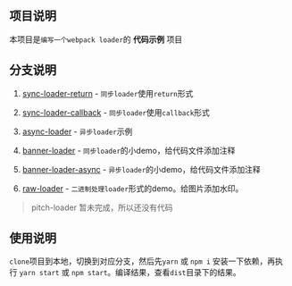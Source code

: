 ## 项目说明
本项目是`编写一个webpack loader`的 __代码示例__ 项目

## 分支说明

1. [sync-loader-return](/sync-loader-return) - `同步loader`使用`return`形式

2. [sync-loader-callback](/sync-loader-callback) - `同步loader`使用`callback`形式

3. [async-loader](/async-loader) - `异步loader`示例

4. [banner-loader](/banner-loader) - `同步loader`的小demo，给代码文件添加注释

5. [banner-loader-async](/banner-loader-async) - `异步loader`的小demo，给代码文件添加注释

6. [raw-loader](/raw-loader) - `二进制处理loader`形式的demo。给图片添加水印。

> pitch-loader 暂未完成，所以还没有代码

## 使用说明

`clone`项目到本地，切换到对应分支，然后先`yarn` 或 `npm i` 安装一下依赖，再执行 `yarn start` 或 `npm start`。编译结果，查看`dist`目录下的结果。